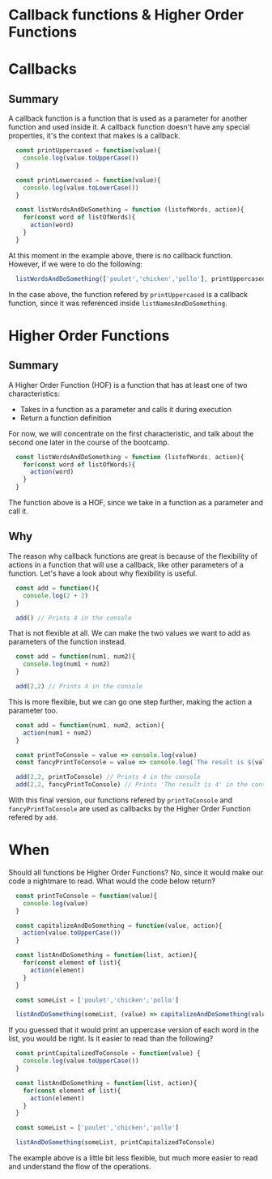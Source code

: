 # Callback functions & Higher Order Functions

# Callbacks

## Summary

A callback function is a function that is used as a parameter for another function and used inside it. A callback function doesn't have any special properties, it's the context that makes is a callback.

```jsx
  const printUppercased = function(value){
    console.log(value.toUpperCase())
  }

  const printLowercased = function(value){
    console.log(value.toLowerCase())
  }

  const listWordsAndDoSomething = function (listofWords, action){
    for(const word of listOfWords){
      action(word)
    }
  }
```

At this moment in the example above, there is no callback function. However, if we were to do the following:

```jsx
  listWordsAndDoSomething(['poulet','chicken','pollo'], printUppercased)
```

In the case above, the function refered by `printUppercased` is a callback function, since it was referenced inside `listNamesAndDoSomething`.

# Higher Order Functions

## Summary

A Higher Order Function (HOF) is a function that has at least one of two characteristics:

- Takes in a function as a parameter and calls it during execution
- Return a function definition

For now, we will concentrate on the first characteristic, and talk about the second one later in the course of the bootcamp.

```jsx
  const listWordsAndDoSomething = function (listofWords, action){
    for(const word of listOfWords){
      action(word)
    }
  }
```

The function above is a HOF, since we take in a function as a parameter and call it.

## Why

The reason why callback functions are great is because of the flexibility of actions in a function that will use a callback, like other parameters of a function. Let's have a look about why flexibility is useful.

```jsx
  const add = function(){
    console.log(2 + 2)
  }

  add() // Prints 4 in the console
```

That is not flexible at all. We can make the two values we want to add as parameters of the function instead.

```jsx
  const add = function(num1, num2){
    console.log(num1 + num2)
  }

  add(2,2) // Prints 4 in the console
```

This is more flexible, but we can go one step further, making the action a parameter too.

```jsx
  const add = function(num1, num2, action){
    action(num1 + num2)
  }

  const printToConsole = value => console.log(value)
  const fancyPrintToConsole = value => console.log(`The result is ${value}`)

  add(2,2, printToConsole) // Prints 4 in the console
  add(2,2, fancyPrintToConsole) // Prints 'The result is 4' in the console
```

With this final version, our functions refered by `printToConsole` and `fancyPrintToConsole` are used as callbacks by the Higher Order Function refered by `add`.

# When

Should all functions be Higher Order Functions? No, since it would make our code a nightmare to read. What would the code below return?

```jsx
  const printToConsole = function(value){
    console.log(value)
  }

  const capitalizeAndDoSomething = function(value, action){
    action(value.toUpperCase())
  }

  const listAndDoSomething = function(list, action){
    for(const element of list){
      action(element)
    }
  }

  const someList = ['poulet','chicken','pollo']

  listAndDoSomething(someList, (value) => capitalizeAndDoSomething(value, printToConsole))
```

If you guessed that it would print an uppercase version of each word in the list, you would be right. Is it easier to read than the following?

```jsx
  const printCapitalizedToConsole = function(value) {
    console.log(value.toUpperCase())
  }

  const listAndDoSomething = function(list, action){
    for(const element of list){
      action(element)
    }
  }

  const someList = ['poulet','chicken','pollo']

  listAndDoSomething(someList, printCapitalizedToConsole)
```

The example above is a little bit less flexible, but much more easier to read and understand the flow of the operations.